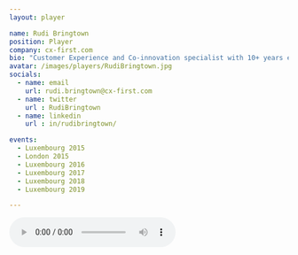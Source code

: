 ```yaml
---
layout: player

name: Rudi Bringtown
position: Player
company: cx-first.com
bio: "Customer Experience and Co-innovation specialist with 10+ years experience leading and working among international teams globally."
avatar: /images/players/RudiBringtown.jpg
socials:
  - name: email
    url: rudi.bringtown@cx-first.com
  - name: twitter
    url : RudiBringtown
  - name: linkedin
    url : in/rudibringtown/

events:
  - Luxembourg 2015
  - London 2015
  - Luxembourg 2016
  - Luxembourg 2017
  - Luxembourg 2018
  - Luxembourg 2019

---
```


<audio controls>
  <source src="/files/soundbites/2017-03/170324-RudiBringtown.m4a" type="audio/mpeg">
  Your browser does not support the audio tag.
</audio>
